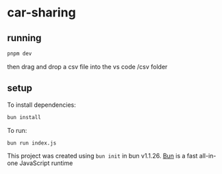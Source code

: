 # car-sharing
## running

```bash
pnpm dev
```

then drag and drop a csv file into the vs code /csv folder

## setup
To install dependencies:

```bash
bun install
```

To run:

```bash
bun run index.js
```

This project was created using `bun init` in bun v1.1.26. [Bun](https://bun.sh) is a fast all-in-one JavaScript runtime
